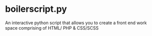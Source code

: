 # boilerscript.py
An interactive python script that allows you to create a front end work space comprising of HTML/ PHP &amp; CSS/SCSS
